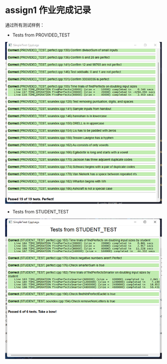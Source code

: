 # assign1 作业完成记录

通过所有测试样例：

- Tests from PROVIDED_TEST

![1663335629070](image/README/1663335629070.png)

- Tests from STUDENT_TEST

![1663335804923](image/README/1663335804923.png)
